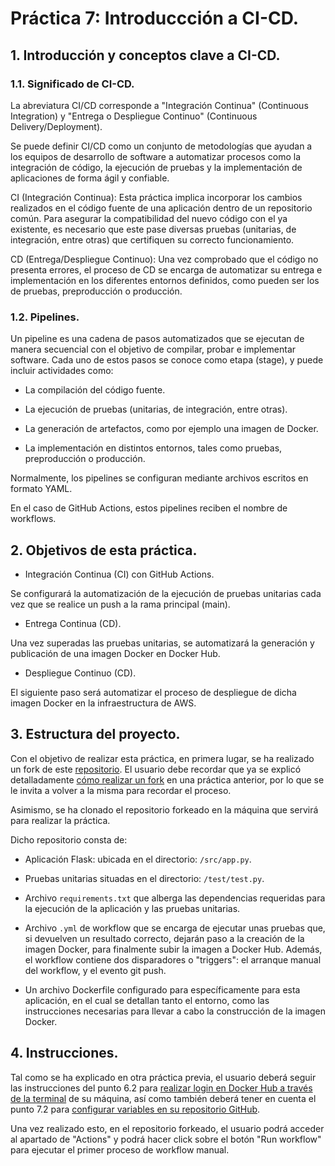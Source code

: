 # Práctica 7: Introduccción a CI-CD.

## 1. Introducción y conceptos clave a CI-CD.

### 1.1. Significado de CI-CD.

La abreviatura CI/CD corresponde a "Integración Continua" (Continuous Integration) y "Entrega o Despliegue Continuo" (Continuous Delivery/Deployment).

Se puede definir CI/CD como un conjunto de metodologías que ayudan a los equipos de desarrollo de software a automatizar procesos como la integración de código, la ejecución de pruebas y la implementación de aplicaciones de forma ágil y confiable.

CI (Integración Continua): Esta práctica implica incorporar los cambios realizados en el código fuente de una aplicación dentro de un repositorio común. Para asegurar la compatibilidad del nuevo código con el ya existente, es necesario que este pase diversas pruebas (unitarias, de integración, entre otras) que certifiquen su correcto funcionamiento.

CD (Entrega/Despliegue Continuo): Una vez comprobado que el código no presenta errores, el proceso de CD se encarga de automatizar su entrega e implementación en los diferentes entornos definidos, como pueden ser los de pruebas, preproducción o producción.

### 1.2. Pipelines.

Un pipeline es una cadena de pasos automatizados que se ejecutan de manera secuencial con el objetivo de compilar, probar e implementar software. Cada uno de estos pasos se conoce como etapa (stage), y puede incluir actividades como:

- La compilación del código fuente.

- La ejecución de pruebas (unitarias, de integración, entre otras).

- La generación de artefactos, como por ejemplo una imagen de Docker.

- La implementación en distintos entornos, tales como pruebas, preproducción o producción.

Normalmente, los pipelines se configuran mediante archivos escritos en formato YAML.

En el caso de GitHub Actions, estos pipelines reciben el nombre de workflows.

## 2. Objetivos de esta práctica.

- Integración Continua (CI) con GitHub Actions.

Se configurará la automatización de la ejecución de pruebas unitarias cada vez que se realice un push a la rama principal (main).

- Entrega Continua (CD).

Una vez superadas las pruebas unitarias, se automatizará la generación y publicación de una imagen Docker en Docker Hub.

- Despliegue Continuo (CD).

El siguiente paso será automatizar el proceso de despliegue de dicha imagen Docker en la infraestructura de AWS.

## 3. Estructura del proyecto.

Con el objetivo de realizar esta práctica, en primera lugar, se ha realizado un fork de este [repositorio](https://github.com/josejuansanchez/ci-cd-flask). El usuario debe recordar que ya se explicó detalladamente [cómo realizar un fork](https://github.com/djesuscp/WAD_Practice3.1) en una práctica anterior, por lo que se le invita a volver a la misma para recordar el proceso.

Asimismo, se ha clonado el repositorio forkeado en la máquina que servirá para realizar la práctica.

Dicho repositorio consta de:

- Aplicación Flask: ubicada en el directorio: `/src/app.py`.

- Pruebas unitarias situadas en el directorio: `/test/test.py`.

- Archivo `requirements.txt` que alberga las dependencias requeridas para la ejecución de la aplicación y las pruebas unitarias.

- Archivo `.yml` de workflow que se encarga de ejecutar unas pruebas que, si devuelven un resultado correcto, dejarán paso a la creación de la imagen Docker, para finalmente subir la imagen a Docker Hub. Además, el workflow contiene dos disparadores o "triggers": el arranque manual del workflow, y el evento git push.

- Un archivo Dockerfile configurado para específicamente para esta aplicación, en el cual se detallan tanto el entorno, como las instrucciones necesarias para llevar a cabo la construcción de la imagen Docker.

## 4. Instrucciones.

Tal como se ha explicado en otra práctica previa, el usuario deberá seguir las instrucciones del punto 6.2 para [realizar login en Docker Hub a través de la terminal](https://github.com/djesuscp/WAD_Practice5.4_2048.git) de su máquina, así como también deberá tener en cuenta el punto 7.2 para [configurar variables en su repositorio GitHub](https://github.com/djesuscp/WAD_Practice5.4_2048.git).

Una vez realizado esto, en el repositorio forkeado, el usuario podrá acceder al apartado de "Actions" y podrá hacer click sobre el botón "Run workflow" para ejecutar el primer proceso de workflow manual.
